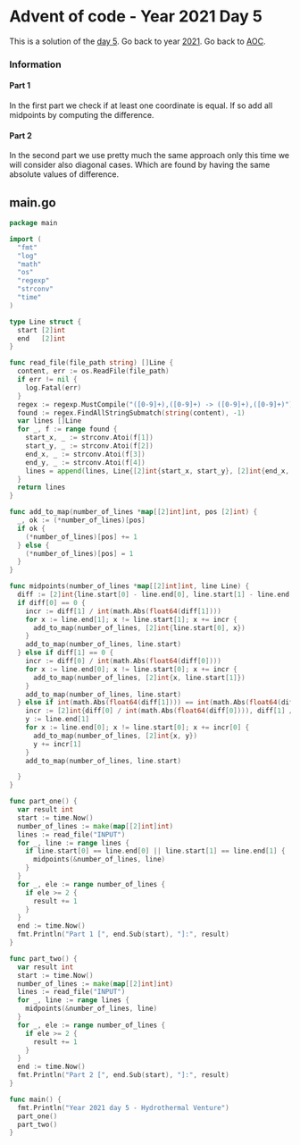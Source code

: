 # Advent of code - Year 2021 Day 5

This is a solution of the [day 5](https://adventofcode.com/2021/day/5). Go back to year [2021](2021.md). Go back to [AOC](../adventofcode.md).

### Information

#### Part 1

In the first part we check if at least one coordinate is equal. If so add all midpoints by computing the difference.

#### Part 2

In the second part we use pretty much the same approach only this time we will consider also diagonal cases. Which are found by having the same absolute values of difference.


## main.go

```go
package main

import (
  "fmt"
  "log"
  "math"
  "os"
  "regexp"
  "strconv"
  "time"
)

type Line struct {
  start [2]int
  end   [2]int
}

func read_file(file_path string) []Line {
  content, err := os.ReadFile(file_path)
  if err != nil {
    log.Fatal(err)
  }
  regex := regexp.MustCompile("([0-9]+),([0-9]+) -> ([0-9]+),([0-9]+)")
  found := regex.FindAllStringSubmatch(string(content), -1)
  var lines []Line
  for _, f := range found {
    start_x, _ := strconv.Atoi(f[1])
    start_y, _ := strconv.Atoi(f[2])
    end_x, _ := strconv.Atoi(f[3])
    end_y, _ := strconv.Atoi(f[4])
    lines = append(lines, Line{[2]int{start_x, start_y}, [2]int{end_x, end_y}})
  }
  return lines
}

func add_to_map(number_of_lines *map[[2]int]int, pos [2]int) {
  _, ok := (*number_of_lines)[pos]
  if ok {
    (*number_of_lines)[pos] += 1
  } else {
    (*number_of_lines)[pos] = 1
  }
}

func midpoints(number_of_lines *map[[2]int]int, line Line) {
  diff := [2]int{line.start[0] - line.end[0], line.start[1] - line.end[1]}
  if diff[0] == 0 {
    incr := diff[1] / int(math.Abs(float64(diff[1])))
    for x := line.end[1]; x != line.start[1]; x += incr {
      add_to_map(number_of_lines, [2]int{line.start[0], x})
    }
    add_to_map(number_of_lines, line.start)
  } else if diff[1] == 0 {
    incr := diff[0] / int(math.Abs(float64(diff[0])))
    for x := line.end[0]; x != line.start[0]; x += incr {
      add_to_map(number_of_lines, [2]int{x, line.start[1]})
    }
    add_to_map(number_of_lines, line.start)
  } else if int(math.Abs(float64(diff[1]))) == int(math.Abs(float64(diff[0]))) {
    incr := [2]int{diff[0] / int(math.Abs(float64(diff[0]))), diff[1] / int(math.Abs(float64(diff[1])))}
    y := line.end[1]
    for x := line.end[0]; x != line.start[0]; x += incr[0] {
      add_to_map(number_of_lines, [2]int{x, y})
      y += incr[1]
    }
    add_to_map(number_of_lines, line.start)

  }
}

func part_one() {
  var result int
  start := time.Now()
  number_of_lines := make(map[[2]int]int)
  lines := read_file("INPUT")
  for _, line := range lines {
    if line.start[0] == line.end[0] || line.start[1] == line.end[1] {
      midpoints(&number_of_lines, line)
    }
  }
  for _, ele := range number_of_lines {
    if ele >= 2 {
      result += 1
    }
  }
  end := time.Now()
  fmt.Println("Part 1 [", end.Sub(start), "]:", result)
}

func part_two() {
  var result int
  start := time.Now()
  number_of_lines := make(map[[2]int]int)
  lines := read_file("INPUT")
  for _, line := range lines {
    midpoints(&number_of_lines, line)
  }
  for _, ele := range number_of_lines {
    if ele >= 2 {
      result += 1
    }
  }
  end := time.Now()
  fmt.Println("Part 2 [", end.Sub(start), "]:", result)
}

func main() {
  fmt.Println("Year 2021 day 5 - Hydrothermal Venture")
  part_one()
  part_two()
}
```

